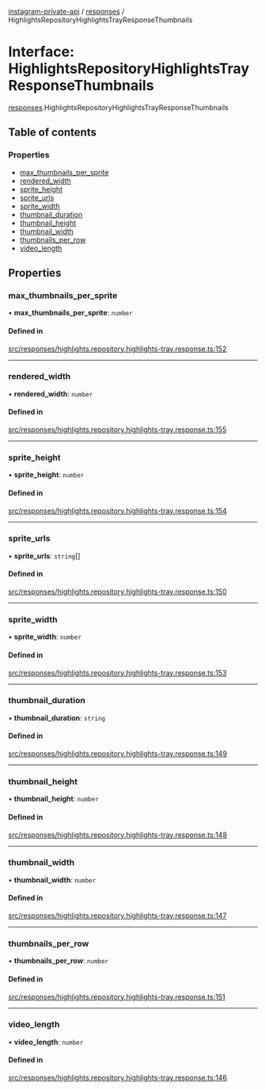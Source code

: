 [instagram-private-api](../../README.md) / [responses](../../modules/responses.md) / HighlightsRepositoryHighlightsTrayResponseThumbnails

# Interface: HighlightsRepositoryHighlightsTrayResponseThumbnails

[responses](../../modules/responses.md).HighlightsRepositoryHighlightsTrayResponseThumbnails

## Table of contents

### Properties

- [max\_thumbnails\_per\_sprite](HighlightsRepositoryHighlightsTrayResponseThumbnails.md#max_thumbnails_per_sprite)
- [rendered\_width](HighlightsRepositoryHighlightsTrayResponseThumbnails.md#rendered_width)
- [sprite\_height](HighlightsRepositoryHighlightsTrayResponseThumbnails.md#sprite_height)
- [sprite\_urls](HighlightsRepositoryHighlightsTrayResponseThumbnails.md#sprite_urls)
- [sprite\_width](HighlightsRepositoryHighlightsTrayResponseThumbnails.md#sprite_width)
- [thumbnail\_duration](HighlightsRepositoryHighlightsTrayResponseThumbnails.md#thumbnail_duration)
- [thumbnail\_height](HighlightsRepositoryHighlightsTrayResponseThumbnails.md#thumbnail_height)
- [thumbnail\_width](HighlightsRepositoryHighlightsTrayResponseThumbnails.md#thumbnail_width)
- [thumbnails\_per\_row](HighlightsRepositoryHighlightsTrayResponseThumbnails.md#thumbnails_per_row)
- [video\_length](HighlightsRepositoryHighlightsTrayResponseThumbnails.md#video_length)

## Properties

### max\_thumbnails\_per\_sprite

• **max\_thumbnails\_per\_sprite**: `number`

#### Defined in

[src/responses/highlights.repository.highlights-tray.response.ts:152](https://github.com/Nerixyz/instagram-private-api/blob/4971f34/src/responses/highlights.repository.highlights-tray.response.ts#L152)

___

### rendered\_width

• **rendered\_width**: `number`

#### Defined in

[src/responses/highlights.repository.highlights-tray.response.ts:155](https://github.com/Nerixyz/instagram-private-api/blob/4971f34/src/responses/highlights.repository.highlights-tray.response.ts#L155)

___

### sprite\_height

• **sprite\_height**: `number`

#### Defined in

[src/responses/highlights.repository.highlights-tray.response.ts:154](https://github.com/Nerixyz/instagram-private-api/blob/4971f34/src/responses/highlights.repository.highlights-tray.response.ts#L154)

___

### sprite\_urls

• **sprite\_urls**: `string`[]

#### Defined in

[src/responses/highlights.repository.highlights-tray.response.ts:150](https://github.com/Nerixyz/instagram-private-api/blob/4971f34/src/responses/highlights.repository.highlights-tray.response.ts#L150)

___

### sprite\_width

• **sprite\_width**: `number`

#### Defined in

[src/responses/highlights.repository.highlights-tray.response.ts:153](https://github.com/Nerixyz/instagram-private-api/blob/4971f34/src/responses/highlights.repository.highlights-tray.response.ts#L153)

___

### thumbnail\_duration

• **thumbnail\_duration**: `string`

#### Defined in

[src/responses/highlights.repository.highlights-tray.response.ts:149](https://github.com/Nerixyz/instagram-private-api/blob/4971f34/src/responses/highlights.repository.highlights-tray.response.ts#L149)

___

### thumbnail\_height

• **thumbnail\_height**: `number`

#### Defined in

[src/responses/highlights.repository.highlights-tray.response.ts:148](https://github.com/Nerixyz/instagram-private-api/blob/4971f34/src/responses/highlights.repository.highlights-tray.response.ts#L148)

___

### thumbnail\_width

• **thumbnail\_width**: `number`

#### Defined in

[src/responses/highlights.repository.highlights-tray.response.ts:147](https://github.com/Nerixyz/instagram-private-api/blob/4971f34/src/responses/highlights.repository.highlights-tray.response.ts#L147)

___

### thumbnails\_per\_row

• **thumbnails\_per\_row**: `number`

#### Defined in

[src/responses/highlights.repository.highlights-tray.response.ts:151](https://github.com/Nerixyz/instagram-private-api/blob/4971f34/src/responses/highlights.repository.highlights-tray.response.ts#L151)

___

### video\_length

• **video\_length**: `number`

#### Defined in

[src/responses/highlights.repository.highlights-tray.response.ts:146](https://github.com/Nerixyz/instagram-private-api/blob/4971f34/src/responses/highlights.repository.highlights-tray.response.ts#L146)

